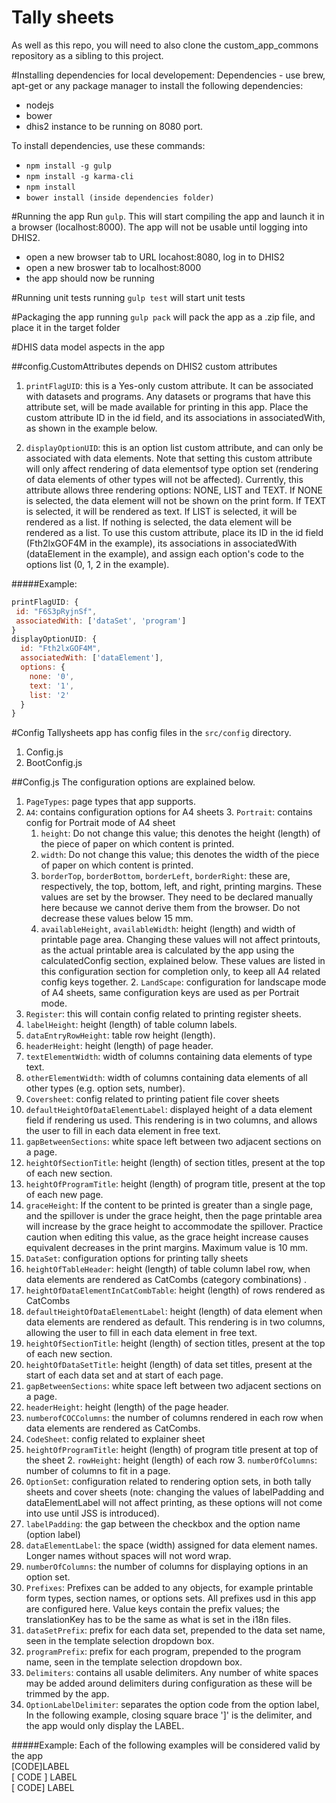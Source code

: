 # Tally sheets

As well as this repo, you will need to also clone the custom_app_commons repository as a sibling to this project.

#Installing dependencies for local developement:
Dependencies - use brew, apt-get or any package manager to install the following dependencies:
- nodejs
- bower
- dhis2 instance to be running on 8080 port.


To install dependencies, use these commands:
- `npm install -g gulp`
- `npm install -g karma-cli`
- `npm install`
- `bower install (inside dependencies folder)`

#Running the app
Run `gulp`. This will start compiling the app and launch it in a browser (localhost:8000). The app will not be usable until logging into DHIS2.
- open a new browser tab to URL locahost:8080, log in to DHIS2
- open a new broswer tab to localhost:8000
- the app should now be running

#Running unit tests
running `gulp test` will start unit tests

#Packaging the app
running `gulp pack` will pack the app as a .zip file, and place it in the target folder

#DHIS data model aspects in the app

##config.CustomAttributes depends on DHIS2 custom attributes  

1. `printFlagUID`: this is a Yes-only custom attribute. It can be associated with datasets and programs. Any datasets or programs that have this attribute set, will be made available for printing in this app. Place the custom attribute ID in the id field, and its associations in associatedWith, as shown in the example below.  

2. `displayOptionUID`: this is an option list custom attribute, and can only be associated with data elements. Note that setting this custom attribute will only affect rendering of data elementsof type option set (rendering of data elements of other types will not be affected).  Currently, this attribute allows three rendering options: NONE, LIST and TEXT. If NONE is selected, the data element will not be shown on the print form. If TEXT is selected, it will be rendered as text. If LIST is selected, it will be rendered as a list. If nothing is selected, the data element will be rendered as a list.  To use this custom attribute, place its ID in the id field (Fth2lxGOF4M in the example), its associations in associatedWith (dataElement in the example), and assign each option's code to the options list (0, 1, 2 in the example).  

#####Example:
```javascript
printFlagUID: {
 id: "F6S3pRyjnSf",
 associatedWith: ['dataSet', 'program']
}
displayOptionUID: {
  id: "Fth2lxGOF4M",
  associatedWith: ['dataElement'],
  options: {
    none: '0',
    text: '1',
    list: '2'
  }
}
```


#Config
Tallysheets app has config files in the `src/config` directory.

1. Config.js
2. BootConfig.js  

##Config.js
The configuration options are explained below.

1. `PageTypes`: page types that app supports.
  2. `A4`: contains configuration options for A4 sheets
    3. `Portrait`: contains config for Portrait mode of A4 sheet
      1. `height`: Do not change this value; this denotes the height (length) of the piece of paper on which content is printed.
      2. `width`: Do not change this value; this denotes the width of the piece of paper on which content is printed.
      3. `borderTop`, `borderBottom`, `borderLeft`, `borderRight`: these are, respectively, the top, bottom, left, and right, printing margins. These values are set by the browser. They need to be declared manually here because we cannot derive them from the browser. Do not decrease these values below 15 mm. 
      4. `availableHeight`, `availableWidth`: height (length) and width of printable page area. Changing these values will not affect printouts, as the actual printable area is calculated by the app using the calculatedConfig section, explained below. These values are listed in this configuration section for completion only, to keep all A4 related config keys together. 
    2. `LandScape`: configuration for landscape mode of A4 sheets, same configuration keys are used as per Portrait mode.
2. `Register`: this will contain config related to printing register sheets.
  1. `labelHeight`: height (length) of table column labels.
  2. `dataEntryRowHeight`: table row height (length).
  3. `headerHeight`: height (length) of page header.
  4. `textElementWidth`: width of columns containing data elements of type text.
  5. `otherElementWidth`: width of columns containing data elements of all other types (e.g. option sets, number).
3. `Coversheet`: config related to printing patient file cover sheets
  1. `defaultHeightOfDataElementLabel`: displayed height of a data element field if rendering us used. This rendering is in two columns, and allows the user to fill in each data element in free text.
  2. `gapBetweenSections`: white space left between two adjacent sections on a page.
  3. `heightOfSectionTitle`: height (length) of section titles, present at the top of each new section. 
  4. `heightOfProgramTitle`: height (length) of program title, present at the top of each new page.
  5. `graceHeight`: If the content to be printed is greater than a single page, and the spillover is under the grace height, then the page printable area will increase by the grace height to accommodate the spillover. Practice caution when editing this value, as the grace height increase causes equivalent decreases in the print margins. Maximum value is 10 mm. 
4. `DataSet`: configuration options for printing tally sheets
  1. `heightOfTableHeader`: height (length) of table column label row, when data elements are rendered as CatCombs (category combinations) .
  2. `heightOfDataElementInCatCombTable`: height (length) of rows rendered as CatCombs
  3. `defaultHeightOfDataElementLabel`: height (length) of data element when data elements are rendered as default. This rendering is in two columns, allowing the user to fill in each data element in free text.
  4. `heightOfSectionTitle`: height (length) of section titles, present at the top of each new section. 
  5. `heightOfDataSetTitle`: height (length)  of data set titles, present at the start of each data set and at start of each page.
  6. `gapBetweenSections`: white space left between two adjacent sections on a page.
  7. `headerHeight`: height (length) of the page header.
  8. `numberofCOCColumns`: the number of columns rendered in each row when data elements are rendered as CatCombs. 
5. `CodeSheet`: config related to explainer sheet
  1. `heightOfProgramTitle`: height (length) of program title present at top of the sheet
	2. `rowHeight`: height (length) of each row
	3. `numberOfColumns`: number of columns to fit in a page.
6. `OptionSet`: configuration related to rendering option sets, in both tally sheets and cover sheets (note: changing the values of labelPadding and dataElementLabel will not affect printing, as these options will not come into use until JSS is introduced).
  1. `labelPadding`: the gap between the checkbox and the option name (option label)
  2. `dataElementLabel`: the space (width) assigned for data element names. Longer names without spaces will not word wrap.
  3. `numberOfColumns`: the number of columns for displaying options in an option set.
7. `Prefixes`: Prefixes can be added to any objects, for example printable form types, section names, or options sets. All prefixes usd in this app are configured here. Value keys contain the prefix values; the translationKey has to be the same as what is set in the i18n files.
  1. `dataSetPrefix`: prefix for each data set, prepended to the data set name, seen in the template selection dropdown box.
  2. `programPrefix`: prefix for each program, prepended to the program name, seen in the template selection dropdown box.
8. `Delimiters`: contains all usable delimiters. Any number of white spaces may be added around delimiters during configuration as these will be trimmed by the app.
  1. `OptionLabelDelimiter`: separates the option code from the option label, In the following example, closing square brace ']' is the delimiter, and the app would only display the LABEL.  
  
#####Example:
Each of the following examples will be considered valid by the app  
[CODE]LABEL  
[  CODE  ]               LABEL  
[  CODE] LABEL    
  
